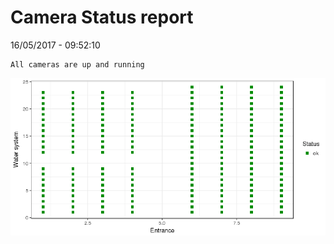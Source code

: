 Camera Status report
================
16/05/2017 - 09:52:10

    All cameras are up and running

![](camreport_files/figure-markdown_github/unnamed-chunk-2-1.png)
